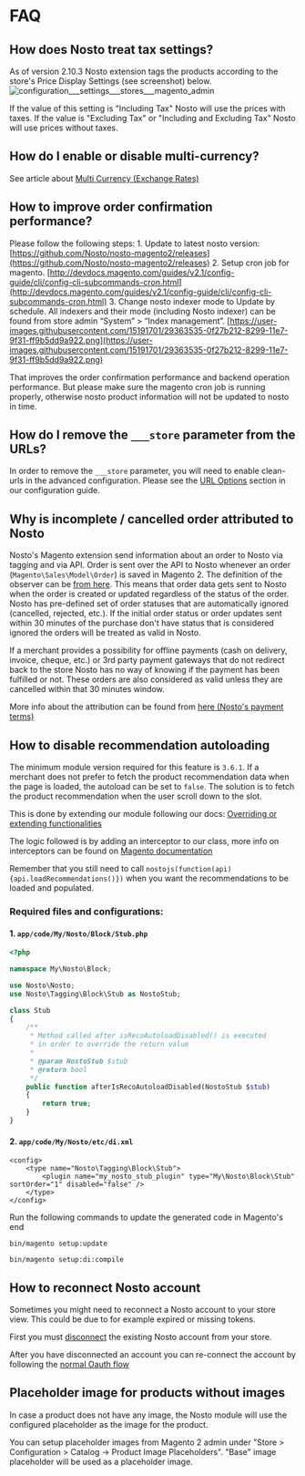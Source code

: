 # FAQ

## How does Nosto treat tax settings?

As of version 2.10.3 Nosto extension tags the products according to the store's Price Display Settings \(see screenshot\) below. ![configuration\_\_\_settings\_\_\_stores\_\_\_magento\_admin](https://user-images.githubusercontent.com/15191701/40839884-0825538c-65ad-11e8-9e77-14445b42b877.png)

If the value of this setting is "Including Tax" Nosto will use the prices with taxes. If the value is "Excluding Tax" or "Including and Excluding Tax" Nosto will use prices without taxes.

## How do I enable or disable multi-currency?

See article about [Multi Currency \(Exchange Rates\)](features/multi-currency-exchange-rates.md)

## How to improve order confirmation performance?

Please follow the following steps: 1. Update to latest nosto version: [https://github.com/Nosto/nosto-magento2/releases](https://github.com/Nosto/nosto-magento2/releases) 2. Setup cron job for magento. [http://devdocs.magento.com/guides/v2.1/config-guide/cli/config-cli-subcommands-cron.html](http://devdocs.magento.com/guides/v2.1/config-guide/cli/config-cli-subcommands-cron.html) 3. Change nosto indexer mode to Update by schedule. All indexers and their mode \(including Nosto indexer\) can be found from store admin “System” &gt; “Index management”. [https://user-images.githubusercontent.com/15191701/29363535-0f27b212-8299-11e7-9f31-ff9b5dd9a922.png](https://user-images.githubusercontent.com/15191701/29363535-0f27b212-8299-11e7-9f31-ff9b5dd9a922.png)

That improves the order confirmation performance and backend operation performance. But please make sure the magento cron job is running properly, otherwise nosto product information will not be updated to nosto in time.

## How do I remove the `___store` parameter from the URLs?

In order to remove the `___store` parameter, you will need to enable clean-urls in the advanced configuration. Please see the [URL Options](configuring.md#url-options) section in our configuration guide.

## Why is incomplete / cancelled order attributed to Nosto

Nosto's Magento extension send information about an order to Nosto via tagging and via API. Order is sent over the API to Nosto whenever an order \(`Magento\Sales\Model\Order`\) is saved in Magento 2. The definition of the observer can be [from here](https://github.com/Nosto/nosto-magento2/blob/master/etc/events.xml#L40-L42). This means that order data gets sent to Nosto when the order is created or updated regardless of the status of the order. Nosto has pre-defined set of order statuses that are automatically ignored \(cancelled, rejected, etc.\). If the initial order status or order updates sent within 30 minutes of the purchase don't have status that is considered ignored the orders will be treated as valid in Nosto.

If a merchant provides a possibility for offline payments \(cash on delivery, invoice, cheque, etc.\) or 3rd party payment gateways that do not redirect back to the store Nosto has no way of knowing if the payment has been fulfilled or not. These orders are also considered as valid unless they are cancelled within that 30 minutes window.

More info about the attribution can be found from [here \(Nosto's payment terms\)](http://www.nosto.com/payment-terms/)

## How to disable recommendation autoloading

The minimum module version required for this feature is `3.6.1`. If a merchant does not prefer to fetch the product recommendation data when the page is loaded, the autoload can be set to `false`. The solution is to fetch the product recommendation when the user scroll down to the slot.

This is done by extending our module following our docs: [Overriding or extending functionalities](guides/overriding-or-extending-functionalities/)

The logic followed is by adding an interceptor to our class, more info on interceptors can be found on [Magento documentation](https://devdocs.magento.com/guides/v2.3/extension-dev-guide/plugins.html)

Remember that you still need to call `nostojs(function(api){api.loadRecommendations()})` when you want the recommendations to be loaded and populated.

### Required files and configurations:

#### 1. `app/code/My/Nosto/Block/Stub.php`

```php
<?php

namespace My\Nosto\Block;

use Nosto\Nosto;
use Nosto\Tagging\Block\Stub as NostoStub;

class Stub
{
    /**
     * Method called after isRecoAutoloadDisabled() is executed
     * in order to override the return value
     * 
     * @param NostoStub $stub
     * @return bool
     */
    public function afterIsRecoAutoloadDisabled(NostoStub $stub)
    {
        return true;
    }
}
```

#### 2. `app/code/My/Nosto/etc/di.xml`

```markup
<config>
    <type name="Nosto\Tagging\Block\Stub">
        <plugin name="my_nosto_stub_plugin" type="My\Nosto\Block\Stub" sortOrder="1" disabled="false" />
    </type>
</config>
```

Run the following commands to update the generated code in Magento's end

`bin/magento setup:update`

`bin/magento setup:di:compile`

## How to reconnect Nosto account

Sometimes you might need to reconnect a Nosto account to your store view. This could be due to for example expired or missing tokens.

First you must [disconnect](disconnecting-nosto-from-store-front.md) the existing Nosto account from your store.

After you have disconnected an account you can re-connect the account by following the [normal Oauth flow](getting-started.md#connecting-with-an-existing-nosto-account)

## Placeholder image for products without images

In case a product does not have any image, the Nosto module will use the configured placeholder as the image for the product.

You can setup placeholder images from Magento 2 admin under "Store > Configuration > Catalog -> Product Image Placeholders". 
"Base" image placeholder will be used as a placeholder image.

